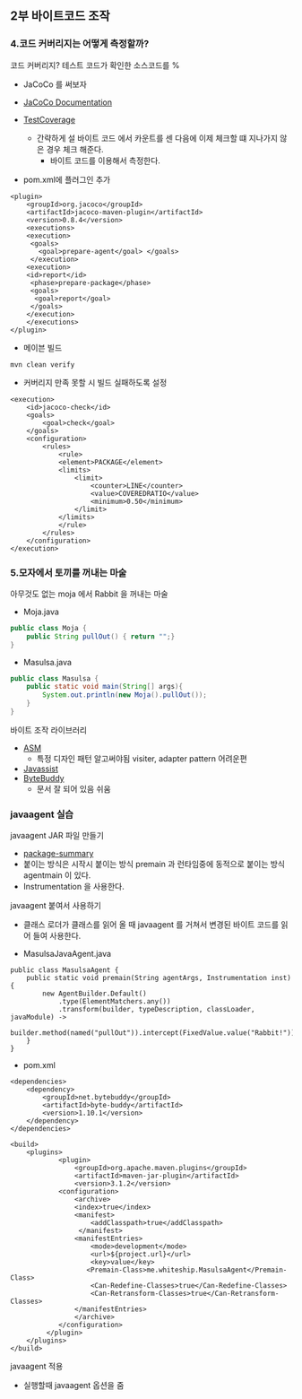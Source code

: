 ## 2부 바이트코드 조작
### 4.코드 커버리지는 어떻게 측정할까?
코드 커버리지? 테스트 코드가 확인한 소스코드를 %
- JaCoCo 를 써보자
- [JaCoCo Documentation](https://www.eclemma.org/jacoco/trunk/doc/index.html)
- [TestCoverage](http://www.semdesigns.com/Company/Publications/TestCoverage.pdf)
    - 간략하게 설 바이트 코드 에서 카운트를 센 다음에 이제 체크할 떄 지나가지 않은 경우 체크 해준다.
        - 바이트 코드를 이용해서 측정한다.

- pom.xml에 플러그인 추가
~~~
<plugin>
    <groupId>org.jacoco</groupId> 
    <artifactId>jacoco-maven-plugin</artifactId> 
    <version>0.8.4</version>
    <executions>
    <execution> 
     <goals>
       <goal>prepare-agent</goal> </goals>
     </execution> 
    <execution>
    <id>report</id>
     <phase>prepare-package</phase>
     <goals>
      <goal>report</goal>
     </goals>
    </execution> 
    </executions>
</plugin>
~~~

- 메이븐 빌드
~~~
mvn clean verify
~~~

- 커버리지 만족 못할 시 빌드 실패하도록 설정
~~~
<execution> 
    <id>jacoco-check</id> 
    <goals>
        <goal>check</goal> 
    </goals>
    <configuration> 
        <rules>
            <rule> 
            <element>PACKAGE</element> 
            <limits>
                <limit>
                    <counter>LINE</counter> 
                    <value>COVEREDRATIO</value>
                    <minimum>0.50</minimum>
                </limit> 
            </limits>
            </rule> 
        </rules>
    </configuration> 
</execution>
~~~

### 5.모자에서 토끼를 꺼내는 마술
아무것도 없는 moja 에서 Rabbit 을 꺼내는 마술
- Moja.java
~~~java
public class Moja {
    public String pullOut() { return "";}
}
~~~

- Masulsa.java
~~~java
public class Masulsa {
    public static void main(String[] args){
        System.out.println(new Moja().pullOut());
    }
}
~~~

바이트 조작 라이브러리
- [ASM](https://asm.ow2.io/)
    - 특정 디자인 패턴 알고써야됨 visiter, adapter pattern 어려운편 
- [Javassist](https://www.javassist.org/)
- [ByteBuddy](https://bytebuddy.net/#/)
     - 문서 잘 되어 있음 쉬움 

### javaagent 실습
javaagent JAR 파일 만들기
- [package-summary](https://docs.oracle.com/javase/8/docs/api/java/lang/instrument/package-summary.html)
- 붙이는 방식은 시작시 붙이는 방식 premain 과 런타임중에 동적으로 붙이는 방식 agentmain 이 있다.
- Instrumentation 을 사용한다.

javaagent 붙여서 사용하기
- 클래스 로더가 클래스를 읽어 올 때 javaagent 를 거쳐서 변경된 바이트 코드를 읽어 들여 사용한다.

- MasulsaJavaAgent.java
~~~
public class MasulsaAgent {
    public static void premain(String agentArgs, Instrumentation inst){
        new AgentBuilder.Default()
            .type(ElementMatchers.any())
            .transform(builder, typeDescription, classLoader, javaModule) -> 
        builder.method(named("pullOut")).intercept(FixedValue.value("Rabbit!"))).installOn(inst);
    }
}
~~~

- pom.xml
~~~
<dependencies> 
    <dependency>
        <groupId>net.bytebuddy</groupId> 
        <artifactId>byte-buddy</artifactId> 
        <version>1.10.1</version>
    </dependency> 
</dependencies>

<build> 
    <plugins>
            <plugin> 
                <groupId>org.apache.maven.plugins</groupId>
                <artifactId>maven-jar-plugin</artifactId> 
                <version>3.1.2</version>
            <configuration>
                <archive>
                <index>true</index> 
                <manifest>
                    <addClasspath>true</addClasspath>
                 </manifest>
                <manifestEntries>
                    <mode>development</mode>
                    <url>${project.url}</url>
                    <key>value</key> 
                   <Premain-Class>me.whiteship.MasulsaAgent</Premain-Class> 
                    <Can-Redefine-Classes>true</Can-Redefine-Classes> 
                    <Can-Retransform-Classes>true</Can-Retransform-Classes>
                </manifestEntries> 
                </archive>
            </configuration>
         </plugin>
    </plugins> 
</build>
~~~

javaagent 적용 
- 실행할때 javaagent 옵션을 줌
